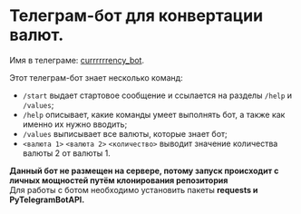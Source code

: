 # Телеграм-бот для конвертации валют.  
Имя в телеграме: [currrrrrency_bot](https://t.me/currrrrrency_bot).

Этот телеграм-бот знает несколько команд:

+ `/start` выдает стартовое сообщение и ссылается на разделы `/help` и `/values`;
+ `/help` описывает, какие команды умеет выполнять бот, а также как именно их нужно вводить;
+ `/values` выписывает все валюты, которые знает бот;
+ `<валюта 1>` `<валюта 2>` `<количество>` выводит значение количества валюты 2 от валюты 1.

**Данный бот не размещен на сервере, потому запуск происходит с личных мощностей путём клонирования репозитория**  
Для работы с ботом необходимо установить пакеты **requests и PyTelegramBotAPI.**
